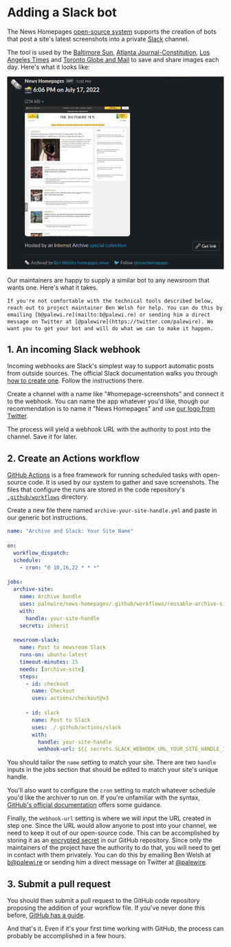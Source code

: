 ```{include} _templates/nav.html
```

# Adding a Slack bot

The News Homepages [open-source system](https://github.com/palewire/news-homepages) supports the creation of bots that post a site's latest screenshots into a private [Slack](https://en.wikipedia.org/wiki/Slack_(software)) channel.

The tool is used by the [Baltimore Sun](https://twitter.com/palewire/status/1549023007942877188), [Atlanta Journal-Constitution](https://twitter.com/palewire/status/1549105426511253504), [Los Angeles Times](https://twitter.com/palewire/status/1549421047610757120) and [Toronto Globe and Mail](https://twitter.com/palewire/status/1552404809411706881) to save and share images each day. Here's what it looks like:

![Baltimore Sun Slack bot](./_static/img/slack-baltimore-sun.png)

Our maintainers are happy to supply a similar bot to any newsroom that wants one. Here's what it takes.

```{note}
If you're not comfortable with the technical tools described below, reach out to project maintainer Ben Welsh for help. You can do this by emailing [b@palewi.re](mailto:b@palewi.re) or sending him a direct message on Twitter at [@palewire](https://twitter.com/palewire). We want you to get your bot and will do what we can to make it happen.
```

## 1. An incoming Slack webhook

Incoming webhooks are Slack's simplest way to support automatic posts from outside sources. The official Slack documentation walks you through [how to create one](https://slack.com/help/articles/115005265063-Incoming-webhooks-for-Slack). Follow the instructions there.

Create a channel with a name like "#homepage-screenshots" and connect it to the webhook. You can name the app whatever you'd like, though our recommendation is to name it "News Homepages" and use [our logo from Twitter](https://twitter.com/newshomepages).

The process will yield a webhook URL with the authority to post into the channel. Save it for later.

## 2. Create an Actions workflow

[GitHub Actions](https://github.com/features/actions) is a free framework for running scheduled tasks with open-source code. It is used by our system to gather and save screenshots. The files that configure the runs are stored in the code repository's [`.github/workflows`](https://github.com/palewire/news-homepages/tree/main/.github/workflows) directory.

Create a new file there named `archive-your-site-handle.yml` and paste in our generic bot instructions.

```yaml
name: "Archive and Slack: Your Site Name"

on:
  workflow_dispatch:
  schedule:
    - cron: "0 10,16,22 * * *"

jobs:
  archive-site:
    name: Archive bundle
    uses: palewire/news-homepages/.github/workflows/reusable-archive-single-site-workflow.yml@main
    with:
      handle: your-site-handle
    secrets: inherit

  newsroom-slack:
    name: Post to newsroom Slack
    runs-on: ubuntu-latest
    timeout-minutes: 15
    needs: [archive-site]
    steps:
      - id: checkout
        name: Checkout
        uses: actions/checkout@v3

      - id: slack
        name: Post to Slack
        uses: ./.github/actions/slack
        with:
          handle: your-site-handle
          webhook-url: ${{ secrets.SLACK_WEBHOOK_URL_YOUR_SITE_HANDLE_IN_CAPS }}
```

You should tailor the `name` setting to match your site. There are two `handle` inputs in the jobs section that should be edited to match your site's unique handle.

You'll also want to configure the `cron` setting to match whatever schedule you'd like the archiver to run on. If you're unfamiliar with the syntax, [GitHub's official documentation](https://futurestud.io/tutorials/github-actions-trigger-builds-on-schedule-cron) offers some guidance.

Finally, the `webhook-url` setting is where we will input the URL created in step one. Since the URL would allow anyone to post into your channel, we need to keep it out of our open-source code. This can be accomplished by storing it as an [encrypted secret](https://docs.github.com/en/actions/security-guides/encrypted-secrets) in our GitHub repository. Since only the maintainers of the project have the authority to do that, you will need to get in contact with them privately. You can do this by emailing Ben Welsh at [b@palewi.re](mailto:b@palewi.re) or sending him a direct message on Twitter at [@palewire](https://twitter.com/palewire).

## 3. Submit a pull request

You should then submit a pull request to the GitHub code repository proposing the addition of your workflow file. If you've never done this before, [GitHub has a guide](https://docs.github.com/en/pull-requests/collaborating-with-pull-requests/proposing-changes-to-your-work-with-pull-requests/creating-a-pull-request).

And that's it. Even if it's your first time working with GitHub, the process can probably be accomplished in a few hours.
